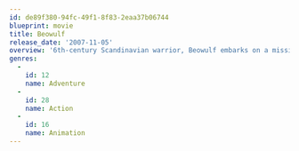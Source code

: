 ```yaml
---
id: de89f380-94fc-49f1-8f83-2eaa37b06744
blueprint: movie
title: Beowulf
release_date: '2007-11-05'
overview: '6th-century Scandinavian warrior, Beowulf embarks on a mission to slay the manlike ogre Grendel, a descendant of Cain.'
genres:
  -
    id: 12
    name: Adventure
  -
    id: 28
    name: Action
  -
    id: 16
    name: Animation
---
```

